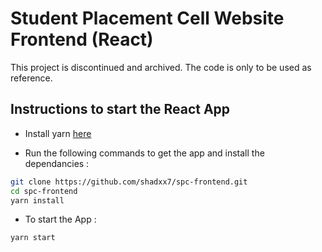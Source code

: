 # Student Placement Cell Website Frontend (React)

This project is discontinued and archived. The code is only to be used as reference.

## Instructions to start the React App

- Install yarn [here](https://yarnpkg.com/en/docs/install)

- Run the following commands to get the app and install the dependancies :

```bash
git clone https://github.com/shadxx7/spc-frontend.git
cd spc-frontend
yarn install
```

- To start the App :

```bash
yarn start
```

